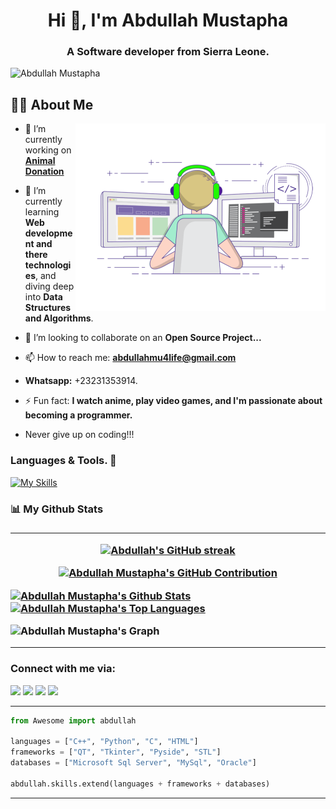<h1 align="center">Hi 👋, I'm Abdullah Mustapha</h1>
<h3 align="center">A Software developer from Sierra Leone.</h3>
<p align="left"> <img src="https://komarev.com/ghpvc/?username=abdullahCoder-Tech&label=Views&color=blue&style=plastic" alt="Abdullah Mustapha" /></p>

## 🙋‍♂️ About Me
<img align="right" alt="coding" width="400" src="https://raw.githubusercontent.com/devSouvik/devSouvik/master/gif3.gif">

- 🔭 I’m currently working on **[Animal Donation](https://abdullahcoder-tech.free.nf/)**

- 🌱 I’m currently learning **Web development and there technologies**, and diving deep into **Data Structures and Algorithms**.

- 👯 I’m looking to collaborate on an **Open Source Project...**

- 📫 How to reach me: **abdullahmu4life@gmail.com**
 - **Whatsapp:** +23231353914.
- ⚡ Fun fact: **I watch anime, play video games, and I'm passionate about becoming a programmer.**
- Never give up on coding!!!

### Languages & Tools. 🚧 

[![My Skills](https://skills.thijs.gg/icons?i=html,css,tailwind,c,cpp,js,vuejs,python,nodejs,md,git,github,photoshop,illustrator,linux,vscode,mysql,bash,postman,stackoverflow&perline=13)](#)

<h3>📊 My Github Stats<h3><hr>

<p align="center">
  <a href="https://github.com/abdullahCoder-Tech">
    <img src="https://github-readme-streak-stats.herokuapp.com/?user=abdullahCoder-Tech&theme=radical&border=7F3FBF&background=0D1117" alt="Abdullah's GitHub streak"/>
  </a>
</p>

<p align="center">
  <a href="https://github.com/abdullahCoder-Tech">
    <img src="https://github-profile-summary-cards.vercel.app/api/cards/profile-details?username=abdullahCoder-Tech&theme=radical" alt="Abdullah Mustapha's GitHub Contribution"/>
  </a>
</p>

<a> 
    <a href="https://github.com/abdullahCoder-Tech"><img alt="Abdullah Mustapha's Github Stats" src="https://denvercoder1-github-readme-stats.vercel.app/api?username=abdullahCoder-Tech&show_icons=true&count_private=true&theme=react&border_color=7F3FBF&bg_color=0D1117&title_color=F85D7F&icon_color=F8D866" height="192px" width="49.5%"/></a>
  <a href="https://github.com/abdullahCoder-Tech"><img alt="Abdullah Mustapha's Top Languages" src="https://denvercoder1-github-readme-stats.vercel.app/api/top-langs/?username=abdullahCoder-Tech&langs_count=8&layout=compact&theme=react&border_color=7F3FBF&bg_color=0D1117&title_color=F85D7F&icon_color=F8D866" height="192px" width="49.5%"/></a>
  <br/>
</a>


![Abdullah Mustapha's Graph](https://github-readme-activity-graph.vercel.app/graph?username=abdullahCoder-Tech&custom_title=Abdullah%20Mustapha's%20GitHub%20Activity%20Graph&bg_color=0D1117&color=7F3FBF&line=7F3FBF&point=7F3FBF&area_color=FFFFFF&title_color=FFFFFF&area=true)



<hr>


### Connect with me via:
<p align="left">

<a href = "https://www.linkedin.com/in/abdullah-mustapha-ab529229a/"><img src="https://img.icons8.com/fluent/48/000000/linkedin.png"/></a>
<a href = "https://twitter.com/CodeByAbdullah"><img src="https://img.icons8.com/fluent/48/000000/twitter.png"/></a>
<a href = "https://www.instagram.com/_am4tech/?hl=en"><img src="https://img.icons8.com/fluent/48/000000/instagram-new.png"/></a>
<a href = "https://wa.me/message/JU7M7LRRGDFGM1"><img src="https://img.icons8.com/fluent/48/000000/whatsapp.png"/></a>

</p>

<hr>


```python
from Awesome import abdullah

languages = ["C++", "Python", "C", "HTML"]
frameworks = ["QT", "Tkinter", "Pyside", "STL"]
databases = ["Microsoft Sql Server", "MySql", "Oracle"]

abdullah.skills.extend(languages + frameworks + databases)
```

<hr>
